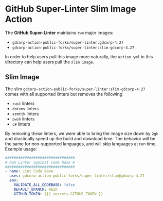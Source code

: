 # GitHub Super-Linter Slim Image Action

The **GitHub Super-Linter** maintains `two` major images:

- `gdcorp-action-public-forks/super-linter:gdcorp-4.27`
- `gdcorp-action-public-forks/super-linter:slim-gdcorp-4.27`

In order to help users pull this image more naturally, the `action.yml` in this directory can help users pull the `slim image`.

## Slim Image

The slim `gdcorp-action-public-forks/super-linter:slim-gdcorp-4.27` comes with all supported linters but removes the following:

- `rust` linters
- `dotenv` linters
- `armttk` linters
- `pwsh` linters
- `c#` linters

By removing these linters, we were able to bring the image size down by `2gb` and drastically speed up the build and download time.
The behavior will be the same for non-supported languages, and will skip languages at run time.
Example usage:

```yml
################################
# Run Linter against code base #
################################
- name: Lint Code Base
  uses: gdcorp-action-public-forks/super-linter/slim@gdcorp-4.27
  env:
    VALIDATE_ALL_CODEBASE: false
    DEFAULT_BRANCH: main
    GITHUB_TOKEN: ${{ secrets.GITHUB_TOKEN }}
